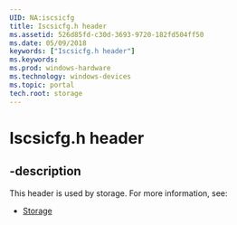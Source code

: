 ```yaml
---
UID: NA:iscsicfg
title: Iscsicfg.h header
ms.assetid: 526d85fd-c30d-3693-9720-182fd504ff50
ms.date: 05/09/2018
keywords: ["Iscsicfg.h header"]
ms.keywords: 
ms.prod: windows-hardware
ms.technology: windows-devices
ms.topic: portal
tech.root: storage
---
```


# Iscsicfg.h header


## -description


This header is used by storage. For more information, see:

- [Storage](../_storage/index.md)
